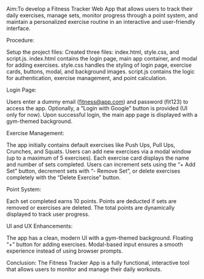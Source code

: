 Aim:To develop a Fitness Tracker Web App that allows users to track their daily exercises, manage sets, monitor progress through a point system, and maintain a personalized exercise routine in an interactive and user-friendly interface.

Procedure:

Setup the project files:
Created three files: index.html, style.css, and script.js.
index.html contains the login page, main app container, and modal for adding exercises.
style.css handles the styling of login page, exercise cards, buttons, modal, and background images.
script.js contains the logic for authentication, exercise management, and point calculation.

Login Page:

Users enter a dummy email (fitness@app.com) and password (fit123) to access the app.
Optionally, a “Login with Google” button is provided (UI only for now).
Upon successful login, the main app page is displayed with a gym-themed background.

Exercise Management:

The app initially contains default exercises like Push Ups, Pull Ups, Crunches, and Squats.
Users can add new exercises via a modal window (up to a maximum of 5 exercises).
Each exercise card displays the name and number of sets completed.
Users can increment sets using the “+ Add Set” button, decrement sets with “- Remove Set”, or delete exercises completely with the “Delete Exercise” button.

Point System:

Each set completed earns 10 points.
Points are deducted if sets are removed or exercises are deleted.
The total points are dynamically displayed to track user progress.

UI and UX Enhancements:

The app has a clean, modern UI with a gym-themed background.
Floating “+” button for adding exercises.
Modal-based input ensures a smooth experience instead of using browser prompts.


Conclusion: The Fitness Tracker App is a fully functional, interactive tool that allows users to monitor and manage their daily workouts.